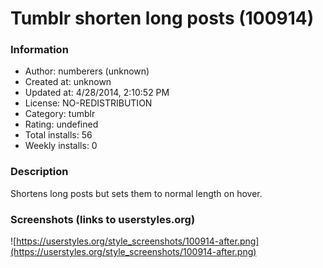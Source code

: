# Tumblr shorten long posts (100914)

### Information
- Author: numberers (unknown)
- Created at: unknown
- Updated at: 4/28/2014, 2:10:52 PM
- License: NO-REDISTRIBUTION
- Category: tumblr
- Rating: undefined
- Total installs: 56
- Weekly installs: 0


### Description
Shortens long posts but sets them to normal length on hover.


### Screenshots (links to userstyles.org)
![https://userstyles.org/style_screenshots/100914-after.png](https://userstyles.org/style_screenshots/100914-after.png)



